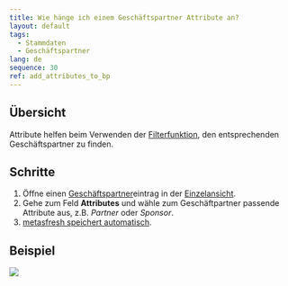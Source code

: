 ```yaml
---
title: Wie hänge ich einem Geschäftspartner Attribute an?
layout: default
tags:
  - Stammdaten
  - Geschäftspartner
lang: de
sequence: 30
ref: add_attributes_to_bp
---
```


## Übersicht
Attribute helfen beim Verwenden der [Filterfunktion](Filterfunktion), den entsprechenden Geschäftspartner zu finden.

## Schritte
1. Öffne einen [Geschäftspartner](Neuer_Geschaeftspartner)eintrag in der [Einzelansicht](Ansichten).
1. Gehe zum Feld **Attributes** und wähle zum Geschäftpartner passende Attribute aus, z.B. *Partner* oder *Sponsor*.
1. [metasfresh speichert automatisch](Speicheranzeige).

## Beispiel
![](assets/Attribute_GP_hinzufuegen.gif)
